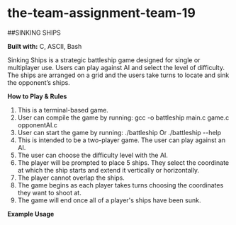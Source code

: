 # the-team-assignment-team-19

##SINKING SHIPS

**Built with:** C, ASCII, Bash

Sinking Ships is a strategic battleship game designed for single or multiplayer use. Users can play against AI and select the level of difficulty. The ships are arranged on a grid and the users take turns to locate and sink the opponent’s ships. 

**How to Play & Rules**
1. This is a terminal-based game. 
2. User can compile the game by running:
			gcc -o battleship main.c game.c opponentAI.c
3. User can start the game by running:
	./battleship
Or        ./battleship --help
4. This is intended to be a two-player game. The user can play against an AI.
5. The user can choose the difficulty level with the AI.
6. The player will be prompted to place 5 ships. They select the coordinate at which the ship starts and extend it vertically or horizontally.
7. The player cannot overlap the ships.
8. The game begins as each player takes turns choosing the coordinates they want to shoot at.
9. The game will end once all of a player's ships have been sunk.

**Example Usage**
